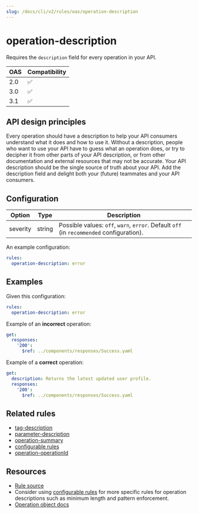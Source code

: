 ```yaml
---
slug: /docs/cli/v2/rules/oas/operation-description
---
```


# operation-description

Requires the `description` field for every operation in your API.

| OAS | Compatibility |
| --- | ------------- |
| 2.0 | ✅            |
| 3.0 | ✅            |
| 3.1 | ✅            |

## API design principles

Every operation should have a description to help your API consumers understand what it does and how to use it.
Without a description, people who want to use your API have to guess what an operation does, or try to decipher it from other parts of your API description, or from other documentation and external resources that may not be accurate. Your API description should be the single source of truth about your API.
Add the description field and delight both your (future) teammates and your API consumers.

## Configuration

| Option   | Type   | Description                                                                              |
| -------- | ------ | ---------------------------------------------------------------------------------------- |
| severity | string | Possible values: `off`, `warn`, `error`. Default `off` (in `recommended` configuration). |

An example configuration:

```yaml
rules:
  operation-description: error
```

## Examples

Given this configuration:

```yaml
rules:
  operation-description: error
```

Example of an **incorrect** operation:

```yaml
get:
  responses:
    '200':
      $ref: ../components/responses/Success.yaml
```

Example of a **correct** operation:

```yaml Example
get:
  description: Returns the latest updated user profile.
  responses:
    '200':
      $ref: ../components/responses/Success.yaml
```

## Related rules

- [tag-description](./tag-description.md)
- [parameter-description](./parameter-description.md)
- [operation-summary](./operation-summary.md)
- [configurable rules](../configurable-rules.md)
- [operation-operationId](./operation-operationId.md)

## Resources

- [Rule source](https://github.com/Redocly/redocly-cli/blob/main/packages/core/src/rules/common/operation-description.ts)
- Consider using [configurable rules](../configurable-rules.md) for more specific rules for operation descriptions such as minimum length and pattern enforcement.
- [Operation object docs](https://redocly.com/docs/openapi-visual-reference/operation/)
